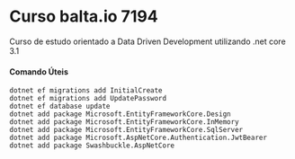 # Curso balta.io 7194

Curso de estudo orientado a Data Driven Development utilizando .net core 3.1

#### Comando Úteis

    dotnet ef migrations add InitialCreate
    dotnet ef migrations add UpdatePassword
    dotnet ef database update
    dotnet add package Microsoft.EntityFrameworkCore.Design
    dotnet add package Microsoft.EntityFrameworkCore.InMemory
    dotnet add package Microsoft.EntityFrameworkCore.SqlServer
    dotnet add package Microsoft.AspNetCore.Authentication.JwtBearer
    dotnet add package Swashbuckle.AspNetCore
